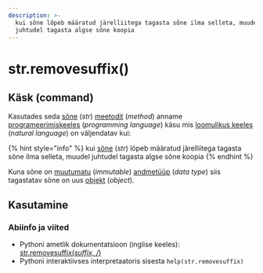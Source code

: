 ```yaml
---
description: >-
  kui sõne lõpeb määratud järelliitega tagasta sõne ilma selleta, muudel
  juhtudel tagasta algse sõne koopia
---
```


# str.removesuffix\(\)

## Käsk \(command\)

Kasutades seda [sõne](../) \(_str_\) [meetodit](../../../../terminid/sonastik/meetod-method.md) \(_method_\) anname [programeerimiskeeles](../../../../terminid/sonastik/programmeerimiskeel-programming-language.md) \(_programming language_\) käsu mis [loomulikus keeles](../../../../terminid/sonastik/loomulik-keel-natural-language.md) \(_natural language_\) on väljendatav kui: 

{% hint style="info" %}
kui [sõne](../) \(_str_\) lõpeb määratud järelliitega tagasta sõne ilma selleta, muudel juhtudel tagasta algse sõne koopia
{% endhint %}

Kuna sõne on [muutumatu](../../../../terminid/sonastik/muutumatu-immutable.md) \(_immutable_\) [andmetüüp](../../../../terminid/sonastik/andmetueuep-datatype.md) \(_data type_\) siis tagastatav sõne on uus [objekt](../../../../terminid/sonastik/objekt-object.md) \(_object_\). 

## Kasutamine

### Abiinfo ja viited

* Pythoni ametlik dokumentatsioon \(inglise keeles\): [str.removesuffix\(_suffix, /_\)](https://docs.python.org/3/library/stdtypes.html#str.removesuffix)
* Pythoni interaktiivses interpretaatoris sisesta `help(str.removesuffix)`

